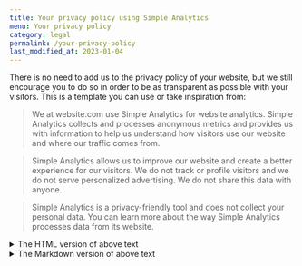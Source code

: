 ```yaml
---
title: Your privacy policy using Simple Analytics
menu: Your privacy policy
category: legal
permalink: /your-privacy-policy
last_modified_at: 2023-01-04
---
```


There is no need to add us to the privacy policy of your website, but we still encourage you to do so in order to be as transparent as possible with your visitors. This is a template you can use or take inspiration from:

>We at website.com use Simple Analytics for website analytics. Simple Analytics collects and processes anonymous metrics and provides us with information to help us understand how visitors use our website and where our traffic comes from.

>Simple Analytics allows us to improve our website and create a better experience for our visitors. We do not track or profile visitors and we do not serve personalized advertising. We do not share this data with anyone.

>Simple Analytics is a privacy-friendly tool and does not collect your personal data. You can learn more about the way Simple Analytics processes data from its website.

<details class="nowrap">
   <summary>The HTML version of above text</summary>
   <div markdown="1">
Copy paste this into your privacy policy or send a link to this page to your developer.

<!-- prettier-ignore -->
```html
To get critical information about the behavior of our visitors, we use
<a href="https://simpleanalytics.com" target="_blank">Simple Analytics</a>. This
analytics software gives us insight about our visitors only in general, but not
about individuals per say, as it does not track visitors and does not store any
personal identifiable information.
<a href="https://docs.simpleanalytics.com/what-we-collect" target="_blank">Go
to their documentation</a> to find out what Simple Analytics collects (and most
importantly what they don't).
```

   </div>
</details>

<details class="nowrap">
   <summary>The Markdown version of above text</summary>
   <div markdown="1">
Copy paste this into your privacy policy or send a link to this page to your developer.

```markdown
To get critical information about the behavior of our visitors, we use [Simple Analytics](https://simpleanalytics.com). This analytics software gives us insight about our visitors only in general, but not about individuals per say, as it does not track visitors and does not store any personal identifiable information. [Go to their documentation](https://docs.simpleanalytics.com/what-we-collect) to find out what Simple Analytics collects (and most importantly what they don't).
```

   </div>
</details>
